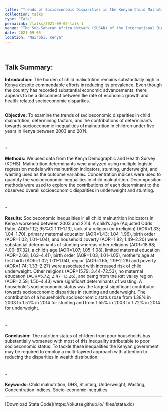 ```yaml
---
title: "Trends of Socioeconomic Disparities in the Kenyan Child Malnutrition Statistics: An analysis of the Demographic and Health Survey"
collection: talks
type: "Talk"
permalink: /talks/2021-09-05-talk-1
venue: "The Sub-Saharan Africa Network (SUSAN) of the International Biometrics Society (IBS)"
date: 2021-09-05
location: "Nairobi, Kenya"
---
```


<br>

## Talk Summary:
**Introduction:** The burden of child malnutrition remains substantially high in Kenya despite commendable efforts in reducing its prevalence. Even though the country has recorded substantial economic advancements, there appears to be a disconnect between the rate of economic growth and health-related socioeconomic disparities.
## 
**Objective:** To examine the trends of socioeconomic disparities in child malnutrition, determining factors, and the contributions of determinants towards socioeconomic inequalities of malnutrition in children under five years in Kenya between 2003 and 2014.
## . 
**Methods:** We used data from the Kenya Demographic and Health Survey (KDHS). Malnutrition determinants were analyzed using multiple logistic regression models with malnutrition indicators, stunting, underweight, and wasting used as the outcome variables. Concentration indices were used to quantify the socioeconomic inequalities in child malnutrition. Decomposition methods were used to explore the contributions of each determinant to the observed overall socioeconomic disparities in underweight and stunting. 
## . 
**Results:** Socioeconomic inequalities in all child malnutrition indicators in Kenya worsened between 2003 and 2014. A child’s age (Adjusted Odds Ratio, AOR=1.12; 95%CI 1.11–1.13), lack of a religion (or irreligion) (AOR=1.33; 1.04–1.70), primary maternal education (AOR=1.43; 1.04–1.96), birth order (AOR=1.02; 1.01–1.04), and household poverty (AOR=1.82; 1.49–2.20) were substantial determinants of stunting whereas other religions (AOR=18.68; 4.00–87.32), a child’s age (AOR=1.07; 1.05–1.08), limited maternal education (AOR=2.68; 1.63–4.41), birth order (AOR=1.03; 1.01–1.05), mother’s age at first birth (AOR=1.02; 1.01–1.04), region (AOR=1.65; 1.19–2.29) and poverty (AOR=1.74; 1.33–2.27) were associated with increased risk of child underweight. Other religions (AOR=15.79; 3.44–72.53), no maternal education (AOR=5.72; 2.47–13.26), and being from the Rift Valley region (AOR=2.58; 1.50–4.43) were significant determinants of wasting. A household’s socioeconomic status was the largest significant contributor towards socioeconomic disparities in stunting and underweight. The contribution of a household’s socioeconomic status rose from 1.38% in 2003 to 1.51% in 2014 for stunting and from 1.55% in 2003 to 1.72% in 2014 for underweight. 
## . 
**Conclusion:** The nutrition status of children from poor households has substantially worsened with most of this inequality attributable to poor socioeconomic status. To tackle these inequalities the Kenyan government may be required to employ a multi-layered approach with attention to reducing the disparities in wealth distribution.
## .
**Keywords:** Child malnutrition, DHS, Stunting, Underweight, Wasting, Concentration Indices, Socio-economic inequities.<br>
<hr> 
[Download Stata Code](https://okutse.github.io/_files/stata.do)
